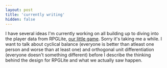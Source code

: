 ```yaml
---
layout: post
title: 'currently writing'
hidden: false
---
```


I have several ideas I'm currently working on all building up to diving into the player data from RPGLite, [our little game](rpglite.app). Sorry it's taking me a while. I want to talk about cyclical balance (everyone is better than atleast one person and worse than at least one) and orthogonal unit differentiation (everyone doesn't something different) before I describe the thinking behind the design for RPGLite and what we actually saw happen.